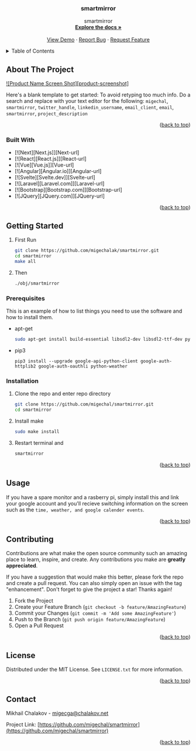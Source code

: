<!-- Improved compatibility of back to top link: See: https://github.com/othneildrew/Best-README-Template/pull/73 -->
<a name="readme-top"></a>
<!--
*** Thanks for checking out the Best-README-Template. If you have a suggestion
*** that would make this better, please fork the repo and create a pull request
*** or simply open an issue with the tag "enhancement".
*** Don't forget to give the project a star!
*** Thanks again! Now go create something AMAZING! :D
-->



<!-- PROJECT SHIELDS -->
<!--
*** I'm using markdown "reference style" links for readability.
*** Reference links are enclosed in brackets [ ] instead of parentheses ( ).
*** See the bottom of this document for the declaration of the reference variables
*** for contributors-url, forks-url, etc. This is an optional, concise syntax you may use.
*** https://www.markdownguide.org/basic-syntax/#reference-style-links
-->

<!-- PROJECT LOGO -->
<br />

<h3 align="center">smartmirror</h3>

  <p align="center">
    smartmirror
    <br />
    <a href="https://github.com/migechal/smartmirror"><strong>Explore the docs »</strong></a>
    <br />
    <br />
    <a href="https://github.com/migechal/smartmirror">View Demo</a>
    ·
    <a href="https://github.com/migechal/smartmirror/issues">Report Bug</a>
    ·
    <a href="https://github.com/migechal/smartmirror/issues">Request Feature</a>
  </p>
</div>



<!-- TABLE OF CONTENTS -->
<details>
  <summary>Table of Contents</summary>
  <ol>
    <li>
      <a href="#about-the-project">About The Project</a>
      <ul>
        <li><a href="#built-with">Built With</a></li>
      </ul>
    </li>
    <li>
      <a href="#getting-started">Getting Started</a>
      <ul>
        <li><a href="#prerequisites">Prerequisites</a></li>
        <li><a href="#installation">Installation</a></li>
      </ul>
    </li>
    <li><a href="#usage">Usage</a></li>
    <li><a href="#roadmap">Roadmap</a></li>
    <li><a href="#contributing">Contributing</a></li>
    <li><a href="#license">License</a></li>
    <li><a href="#contact">Contact</a></li>
    <li><a href="#acknowledgments">Acknowledgments</a></li>
  </ol>
</details>



<!-- ABOUT THE PROJECT -->
## About The Project

[![Product Name Screen Shot][product-screenshot]](https://example.com)

Here's a blank template to get started: To avoid retyping too much info. Do a search and replace with your text editor for the following: `migechal`, `smartmirror`, `twitter_handle`, `linkedin_username`, `email_client`, `email`, `smartmirror`, `project_description`

<p align="right">(<a href="#readme-top">back to top</a>)</p>



### Built With

* [![Next][Next.js]][Next-url]
* [![React][React.js]][React-url]
* [![Vue][Vue.js]][Vue-url]
* [![Angular][Angular.io]][Angular-url]
* [![Svelte][Svelte.dev]][Svelte-url]
* [![Laravel][Laravel.com]][Laravel-url]
* [![Bootstrap][Bootstrap.com]][Bootstrap-url]
* [![JQuery][JQuery.com]][JQuery-url]

<p align="right">(<a href="#readme-top">back to top</a>)</p>



<!-- GETTING STARTED -->
## Getting Started

1. First Run
    ```sh
    git clone https://github.com/migechalak/smartmirror.git
    cd smartmirror
    make all
    ```
2.  Then
    ```sh
    ./obj/smartmirror
    ```

### Prerequisites

This is an example of how to list things you need to use the software and how to install them.
* apt-get
  ```sh
  sudo apt-get install build-essential libsdl2-dev libsdl2-ttf-dev python3-aiohttp
  ```
* pip3
  ```
  pip3 install --upgrade google-api-python-client google-auth-httplib2 google-auth-oauthli python-weather
  ```

### Installation

1. Clone the repo and enter repo directory
   ```sh
   git clone https://github.com/migechal/smartmirror.git
   cd smartmirror
   ```
2. Install make
   ```sh
   sudo make install
   ```
3. Restart terminal and
   ```sh
   smartmirror
   ```

<p align="right">(<a href="#readme-top">back to top</a>)</p>



<!-- USAGE EXAMPLES -->
## Usage

If you have a spare monitor and a rasberry pi, simply install this and link your google account and you'll recieve switching information on the screen such as the ```time, weather, and google calender events```.

<p align="right">(<a href="#readme-top">back to top</a>)</p>

<!-- CONTRIBUTING -->
## Contributing

Contributions are what make the open source community such an amazing place to learn, inspire, and create. Any contributions you make are **greatly appreciated**.

If you have a suggestion that would make this better, please fork the repo and create a pull request. You can also simply open an issue with the tag "enhancement".
Don't forget to give the project a star! Thanks again!

1. Fork the Project
2. Create your Feature Branch (`git checkout -b feature/AmazingFeature`)
3. Commit your Changes (`git commit -m 'Add some AmazingFeature'`)
4. Push to the Branch (`git push origin feature/AmazingFeature`)
5. Open a Pull Request

<p align="right">(<a href="#readme-top">back to top</a>)</p>



<!-- LICENSE -->
## License

Distributed under the MIT License. See `LICENSE.txt` for more information.

<p align="right">(<a href="#readme-top">back to top</a>)</p>



<!-- CONTACT -->
## Contact

Mikhail Chalakov - migecga@chalakov.net

Project Link: [https://github.com/migechal/smartmirror](https://github.com/migechal/smartmirror)

<p align="right">(<a href="#readme-top">back to top</a>)</p>

